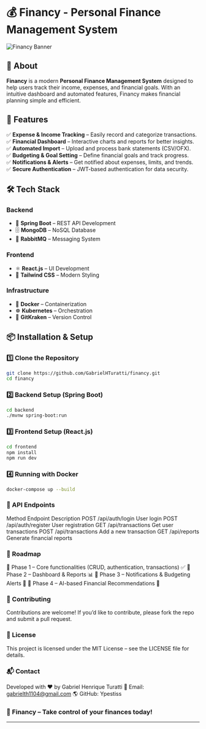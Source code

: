# 💰 Financy - Personal Finance Management System  

![Financy Banner](https://via.placeholder.com/1200x400?text=Financy+-+Personal+Finance+Manager)  

## 📌 About  

**Financy** is a modern **Personal Finance Management System** designed to help users track their income, expenses, and financial goals. With an intuitive dashboard and automated features, Financy makes financial planning simple and efficient.  

## 🚀 Features  

✅ **Expense & Income Tracking** – Easily record and categorize transactions.  
✅ **Financial Dashboard** – Interactive charts and reports for better insights.  
✅ **Automated Import** – Upload and process bank statements (CSV/OFX).  
✅ **Budgeting & Goal Setting** – Define financial goals and track progress.  
✅ **Notifications & Alerts** – Get notified about expenses, limits, and trends.  
✅ **Secure Authentication** – JWT-based authentication for data security.  

## 🛠️ Tech Stack  

### **Backend**  
- 🔹 **Spring Boot** – REST API Development  
- 🗄️ **MongoDB** – NoSQL Database  
- 📩 **RabbitMQ** – Messaging System  

### **Frontend**  
- ⚛️ **React.js** – UI Development  
- 🎨 **Tailwind CSS** – Modern Styling  

### **Infrastructure**  
- 🐳 **Docker** – Containerization  
- ☸️ **Kubernetes** – Orchestration  
- 🔄 **GitKraken** – Version Control  

## 📦 Installation & Setup  

### **1️⃣ Clone the Repository**  
```sh
git clone https://github.com/GabrielHTuratti/financy.git
cd financy
```

### **2️⃣ Backend Setup (Spring Boot)**  
```sh
cd backend
./mvnw spring-boot:run
```

### **3️⃣ Frontend Setup (React.js)**  
```sh
cd frontend
npm install
npm run dev
```

### **4️⃣ Running with Docker**  
```sh
docker-compose up --build
```
### **📜 API Endpoints**  
Method	Endpoint	Description
POST	/api/auth/login	User login
POST	/api/auth/register	User registration
GET	/api/transactions	Get user transactions
POST	/api/transactions	Add a new transaction
GET	/api/reports	Generate financial reports
### **📌 Roadmap**  
🔹 Phase 1 – Core functionalities (CRUD, authentication, transactions) ✅
🔹 Phase 2 – Dashboard & Reports 📊
🔹 Phase 3 – Notifications & Budgeting Alerts 🔔
🔹 Phase 4 – AI-based Financial Recommendations 🤖

### **🤝 Contributing**  
Contributions are welcome! If you’d like to contribute, please fork the repo and submit a pull request.

### **📄 License**  
This project is licensed under the MIT License – see the LICENSE file for details.

### **📬 Contact**  
Developed with ❤️ by Gabriel Henrique Turatti
📧 Email: gabrielth1104@gmail.com
🌎 GitHub: Ypestiss

### **🚀 Financy – Take control of your finances today!**  

---
